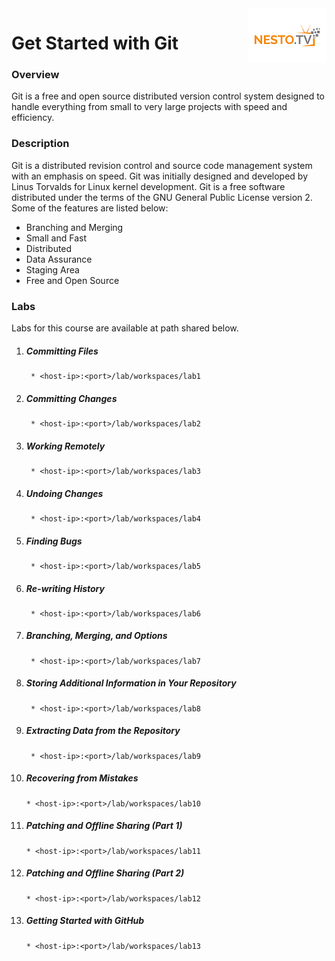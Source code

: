<img align="right" src="./logo-small.png">

# Get Started with Git

### Overview
Git is a free and open source distributed version control system designed to handle everything from small to very large projects with speed and efficiency.
### Description
Git is a distributed revision control and source code management system with an emphasis on speed. Git was initially designed and developed by Linus Torvalds for Linux kernel development. Git is a free software distributed under the terms of the GNU General Public License version 2. Some of the features are listed below:

- Branching and Merging
- Small and Fast
- Distributed
- Data Assurance
- Staging Area
- Free and Open Source

### Labs

Labs for this course are available at path shared below.

1. ##### Committing Files
		* <host-ip>:<port>/lab/workspaces/lab1
2. ##### Committing Changes
		* <host-ip>:<port>/lab/workspaces/lab2
3. ##### Working Remotely
		* <host-ip>:<port>/lab/workspaces/lab3
4. ##### Undoing Changes
		* <host-ip>:<port>/lab/workspaces/lab4
5. ##### Finding Bugs
		* <host-ip>:<port>/lab/workspaces/lab5
6. ##### Re-writing History
		* <host-ip>:<port>/lab/workspaces/lab6
7. ##### Branching, Merging, and Options
		* <host-ip>:<port>/lab/workspaces/lab7
8. ##### Storing Additional Information in Your Repository
		* <host-ip>:<port>/lab/workspaces/lab8
9. ##### Extracting Data from the Repository
		* <host-ip>:<port>/lab/workspaces/lab9
10. ##### Recovering from Mistakes
		* <host-ip>:<port>/lab/workspaces/lab10
11. ##### Patching and Offline Sharing (Part 1)
		* <host-ip>:<port>/lab/workspaces/lab11
12. ##### Patching and Offline Sharing (Part 2)
		* <host-ip>:<port>/lab/workspaces/lab12
13. ##### Getting Started with GitHub
		* <host-ip>:<port>/lab/workspaces/lab13